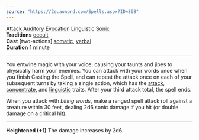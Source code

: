 ```yaml
---
source: "https://2e.aonprd.com/Spells.aspx?ID=868"
---
```

[Attack](https://2e.aonprd.com/Traits.aspx?ID=15) [Auditory](https://2e.aonprd.com/Traits.aspx?ID=16) [Evocation](https://2e.aonprd.com/Traits.aspx?ID=65) [Linguistic](https://2e.aonprd.com/Traits.aspx?ID=101) [Sonic](https://2e.aonprd.com/Traits.aspx?ID=147)   
**Traditions** [occult](https://2e.aonprd.com/Spells.aspx?Tradition=3)  
**Cast** \[two-actions\] [somatic](https://2e.aonprd.com/Rules.aspx?ID=283), [verbal](https://2e.aonprd.com/Rules.aspx?ID=284)  
**Duration** 1 minute

---

You entwine magic with your voice, causing your taunts and jibes to physically harm your enemies. You can attack with your words once when you finish Casting the Spell, and can repeat the attack once on each of your subsequent turns by taking a single action, which has the [attack](https://2e.aonprd.com/Traits.aspx?ID=15), [concentrate](https://2e.aonprd.com/Traits.aspx?ID=32), and [linguistic](https://2e.aonprd.com/Traits.aspx?ID=101) traits. After your third attack total, the spell ends.  
  
When you attack with *biting words*, make a ranged spell attack roll against a creature within 30 feet, dealing 2d6 sonic damage if you hit (or double damage on a critical hit).

---

**Heightened (+1)** The damage increases by 2d6.